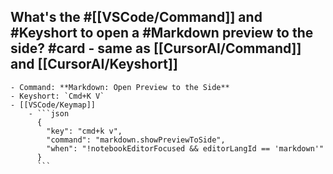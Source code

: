 ## What's the #[[VSCode/Command]] and #Keyshort to open a #Markdown preview to the side? #card - same as [[CursorAI/Command]] and [[CursorAI/Keyshort]]
	- Command: **Markdown: Open Preview to the Side**
	- Keyshort: `Cmd+K V`
	- [[VSCode/Keymap]]
		- ```json
		  {
		    "key": "cmd+k v",
		    "command": "markdown.showPreviewToSide",
		    "when": "!notebookEditorFocused && editorLangId == 'markdown'"
		  }
		  ```